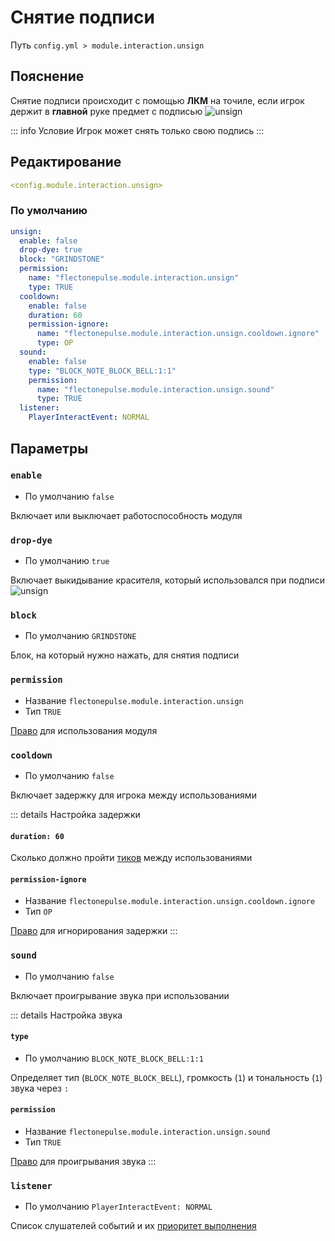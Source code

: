# Снятие подписи
Путь `config.yml > module.interaction.unsign`

## Пояснение
Снятие подписи происходит с помощью **ЛКМ** на точиле, если игрок держит в **главной** руке предмет с подписью
![unsign](/unsign.gif)

::: info Условие
Игрок может снять только свою подпись
:::

## Редактирование
```yaml
<config.module.interaction.unsign>
```

### По умолчанию
```yaml
unsign:
  enable: false
  drop-dye: true
  block: "GRINDSTONE"
  permission:
    name: "flectonepulse.module.interaction.unsign"
    type: TRUE
  cooldown:
    enable: false
    duration: 60
    permission-ignore:
      name: "flectonepulse.module.interaction.unsign.cooldown.ignore"
      type: OP
  sound:
    enable: false
    type: "BLOCK_NOTE_BLOCK_BELL:1:1"
    permission:
      name: "flectonepulse.module.interaction.unsign.sound"
      type: TRUE
  listener:
    PlayerInteractEvent: NORMAL
```

## Параметры

### `enable`
- По умолчанию `false`

Включает или выключает работоспособность модуля

### `drop-dye`
- По умолчанию `true`

Включает выкидывание красителя, который использовался при подписи
![unsign](/unsign.gif)

### `block`
- По умолчанию `GRINDSTONE`

Блок, на который нужно нажать, для снятия подписи

### `permission`
- Название `flectonepulse.module.interaction.unsign`
- Тип `TRUE`

[Право](/ru/config/module/#пояснение) для использования модуля


### `cooldown`
- По умолчанию `false`

Включает задержку для игрока между использованиями

::: details Настройка задержки
#### `duration: 60`

Сколько должно пройти [тиков](https://ru.minecraft.wiki/w/%D0%A2%D0%B0%D0%BA%D1%82) между использованиями

#### `permission-ignore`
- Название `flectonepulse.module.interaction.unsign.cooldown.ignore`
- Тип `OP`

[Право](/ru/config/module/#пояснение) для игнорирования задержки
:::

### `sound`
- По умолчанию `false`

Включает проигрывание звука при использовании

::: details Настройка звука
#### `type`
- По умолчанию `BLOCK_NOTE_BLOCK_BELL:1:1`

Определяет тип (`BLOCK_NOTE_BLOCK_BELL`), громкость (`1`) и тональность (`1`) звука через `:`

#### `permission`
- Название `flectonepulse.module.interaction.unsign.sound`
- Тип `TRUE`

[Право](/ru/config/module/#пояснение) для проигрывания звука
:::

### `listener`
- По умолчанию `PlayerInteractEvent: NORMAL`

Список слушателей событий и их [приоритет выполнения](#приоритет-выполнения)

<!--@include: @/ru/parts/listener.md-->